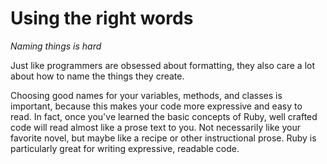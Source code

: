 # Using the right words

*Naming things is hard*

Just like programmers are obsessed about formatting, they also care a lot
about how to name the things they create.

Choosing good names for your variables, methods, and classes is important,
because this makes your code more expressive and easy to read. In fact, once
you've learned the basic concepts of Ruby, well crafted code will read almost
like a prose text to you.  Not necessarily like your favorite novel, but maybe
like a recipe or other instructional prose. Ruby is particularly great for
writing expressive, readable code.

<!---
TODO add a list of good and bad examples for class, method, and variable names

Bad names:

var, var1, var_2
variable, array
emails_list, emaillist, emailList
emlslst
-->
